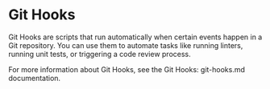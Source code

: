 # Git Hooks

Git Hooks are scripts that run automatically when certain events happen in a Git repository. You can use them to automate tasks like running linters, running unit tests, or triggering a code review process.

For more information about Git Hooks, see the Git Hooks: git-hooks.md documentation.
